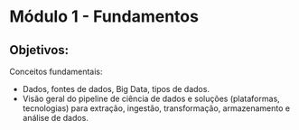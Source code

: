 # Módulo 1 - Fundamentos
## Objetivos:
Conceitos fundamentais: 
- Dados, fontes de dados, Big Data, tipos de dados. 
- Visão geral do pipeline de ciência de dados e soluções (plataformas, tecnologias) para extração, ingestão, transformação, armazenamento e análise de dados.
